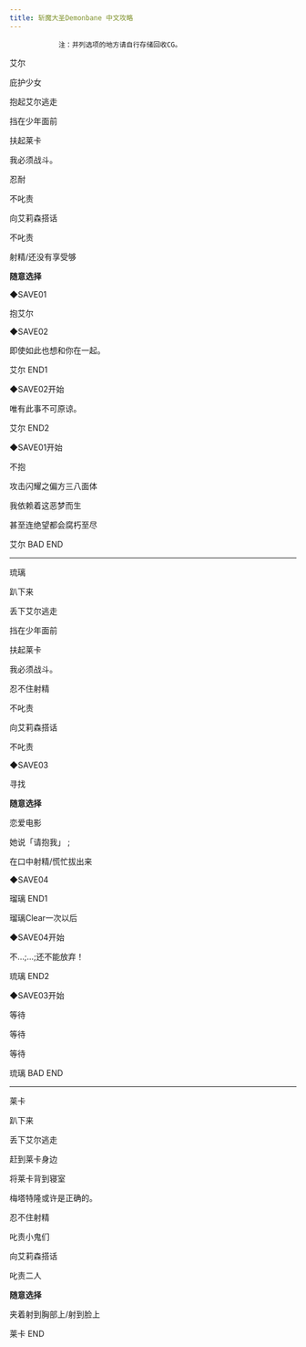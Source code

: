 ```yaml
---
title: 斩魔大圣Demonbane 中文攻略
---
```


                注：并列选项的地方请自行存储回收CG。



艾尔



庇护少女

抱起艾尔逃走

挡在少年面前

扶起莱卡

我必须战斗。

忍耐

不叱责

向艾莉森搭话

不叱责

射精/还没有享受够

<strong>随意选择</strong>

◆SAVE01

抱艾尔

◆SAVE02

即使如此也想和你在一起。



艾尔 END1



◆SAVE02开始

唯有此事不可原谅。



艾尔 END2



◆SAVE01开始

不抱

攻击闪耀之偏方三八面体

我依赖着这恶梦而生

甚至连绝望都会腐朽至尽



艾尔 BAD END

--------------------------------------------------------------------------------



琉璃



趴下来

丢下艾尔逃走

挡在少年面前

扶起莱卡

我必须战斗。

忍不住射精

不叱责

向艾莉森搭话

不叱责

◆SAVE03

寻找

<strong>随意选择</strong>

恋爱电影

她说「请抱我」 ;

在口中射精/慌忙拔出来

◆SAVE04



瑠璃 END1



瑠璃Clear一次以后

◆SAVE04开始

不…;…;还不能放弃！



琉璃 END2



◆SAVE03开始

等待

等待

等待



琉璃 BAD END

--------------------------------------------------------------------------------



莱卡



趴下来

丢下艾尔逃走

赶到莱卡身边

将莱卡背到寝室

梅塔特隆或许是正确的。

忍不住射精

叱责小鬼们

向艾莉森搭话

叱责二人

<strong>随意选择</strong>

夹着射到胸部上/射到脸上



莱卡 END


              
